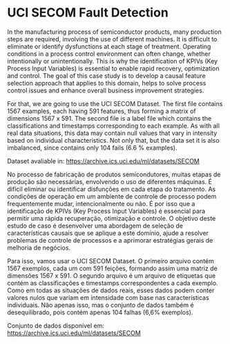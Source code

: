 # UCI SECOM Fault Detection

In the manufacturing process of semiconductor products, many production steps are required, involving the use of different machines. It is difficult to eliminate or identify dysfunctions at each stage of treatment. Operating conditions in a process control environment can often change, whether intentionally or unintentionally. This is why the identification of KPIVs (Key Process Input Variables) is essential to enable rapid recovery, optimization and control. The goal of this case study is to develop a causal feature selection approach that applies to this domain, helps to solve process control issues and enhance overall business improvement strategies.

For that, we are going to use the UCI SECOM Dataset. The first file contains 1567 examples, each having 591 features, thus forming a matrix of dimensions 1567 x 591. The second file is a label file which contains the classifications and timestamps corresponding to each example. As with all real data situations, this data may contain null values that vary in intensity based on individual characteristics. Not only that, but the data set it is also imbalanced, since contains only 104 fails (6.6 % examples).

Dataset avaliable in: https://archive.ics.uci.edu/ml/datasets/SECOM

No processo de fabricação de produtos semicondutores, muitas etapas de produção são necessárias, envolvendo o uso de diferentes máquinas. É difícil eliminar ou identificar disfunções em cada etapa do tratamento. As condições de operação em um ambiente de controle de processo podem frequentemente mudar, intencionalmente ou não. É por isso que a identificação de KPIVs (Key Process Input Variables) é essencial para permitir uma rápida recuperação, otimização e controle. O objetivo deste estudo de caso é desenvolver uma abordagem de seleção de características causais que se aplique a este domínio, ajude a resolver problemas de controle de processos e a aprimorar estratégias gerais de melhoria de negócios.

Para isso, vamos usar o UCI SECOM Dataset. O primeiro arquivo contém 1567 exemplos, cada um com 591 feições, formando assim uma matriz de dimensões 1567 x 591. O segundo arquivo é um arquivo de etiquetas que contém as classificações e timestamps correspondentes a cada exemplo. Como em todas as situações de dados reais, esses dados podem conter valores nulos que variam em intensidade com base nas características individuais. Não apenas isso, mas o conjunto de dados também é desequilibrado, pois contém apenas 104 falhas (6,6% exemplos).

Conjunto de dados disponível em: https://archive.ics.uci.edu/ml/datasets/SECOM
